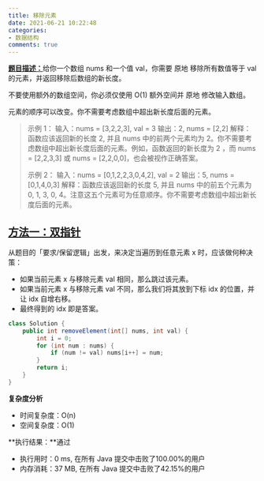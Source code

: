 ```yaml
---
title: 移除元素
date: 2021-06-21 10:22:48
categories:
- 数据结构
comments: true
---
```


[**题目描述：**](https://leetcode-cn.com/problems/remove-element/)给你一个数组 nums 和一个值 val，你需要 原地 移除所有数值等于 val 的元素，并返回移除后数组的新长度。

不要使用额外的数组空间，你必须仅使用 O(1) 额外空间并 原地 修改输入数组。

元素的顺序可以改变。你不需要考虑数组中超出新长度后面的元素。

<!-- more -->

> 示例 1：
> 输入：nums = [3,2,2,3], val = 3
> 输出：2, nums = [2,2]
> 解释：函数应该返回新的长度 2, 并且 nums 中的前两个元素均为 2。你不需要考虑数组中超出新长度后面的元素。例如，函数返回的新长度为 2 ，而 nums = [2,2,3,3] 或 nums = [2,2,0,0]，也会被视作正确答案。
> 
> 示例 2：
> 输入：nums = [0,1,2,2,3,0,4,2], val = 2
> 输出：5, nums = [0,1,4,0,3]
> 解释：函数应该返回新的长度 5, 并且 nums 中的前五个元素为 0, 1, 3, 0, 4。注意这五个元素可为任意顺序。你不需要考虑数组中超出新长度后面的元素。





## [方法一：双指针](https://leetcode-cn.com/problems/remove-element/solution/shua-chuan-lc-shuang-bai-shuang-zhi-zhen-mzt8/)

从题目的「要求/保留逻辑」出发，来决定当遍历到任意元素 x 时，应该做何种决策：

- 如果当前元素 x 与移除元素 val 相同，那么跳过该元素。
- 如果当前元素 x 与移除元素 val 不同，那么我们将其放到下标 idx 的位置，并让 idx 自增右移。
- 最终得到的 idx 即是答案。

```java
class Solution {
    public int removeElement(int[] nums, int val) {
        int i = 0;
        for (int num : nums) {
            if (num != val) nums[i++] = num;
        }
        return i;
    }
}
```

**复杂度分析**

- 时间复杂度：O(n)
- 空间复杂度：O(1)

**执行结果：**通过

- 执行用时：0 ms, 在所有 Java 提交中击败了100.00%的用户
- 内存消耗：37 MB, 在所有 Java 提交中击败了42.15%的用户
